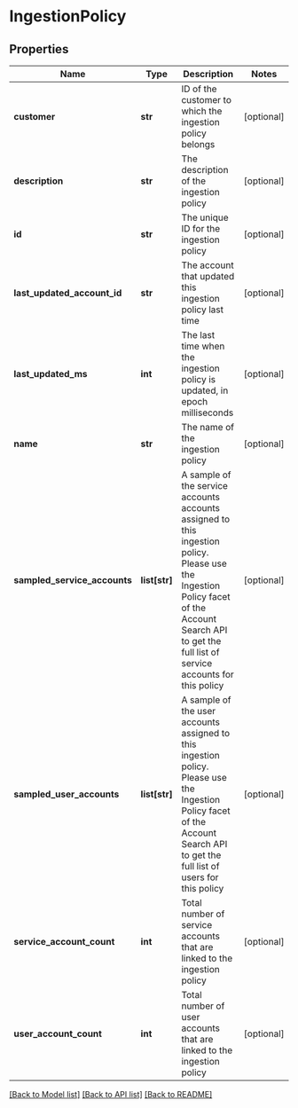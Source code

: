 # IngestionPolicy

## Properties
Name | Type | Description | Notes
------------ | ------------- | ------------- | -------------
**customer** | **str** | ID of the customer to which the ingestion policy belongs | [optional] 
**description** | **str** | The description of the ingestion policy | [optional] 
**id** | **str** | The unique ID for the ingestion policy | [optional] 
**last_updated_account_id** | **str** | The account that updated this ingestion policy last time | [optional] 
**last_updated_ms** | **int** | The last time when the ingestion policy is updated, in epoch milliseconds | [optional] 
**name** | **str** | The name of the ingestion policy | [optional] 
**sampled_service_accounts** | **list[str]** | A sample of the service accounts accounts assigned to this ingestion policy. Please use the Ingestion Policy facet of the Account Search API to get the full list of service accounts for this policy | [optional] 
**sampled_user_accounts** | **list[str]** | A sample of the user accounts assigned to this ingestion policy. Please use the Ingestion Policy facet of the Account Search API to get the full list of users for this policy | [optional] 
**service_account_count** | **int** | Total number of service accounts that are linked to the ingestion policy | [optional] 
**user_account_count** | **int** | Total number of user accounts that are linked to the ingestion policy | [optional] 

[[Back to Model list]](../README.md#documentation-for-models) [[Back to API list]](../README.md#documentation-for-api-endpoints) [[Back to README]](../README.md)


